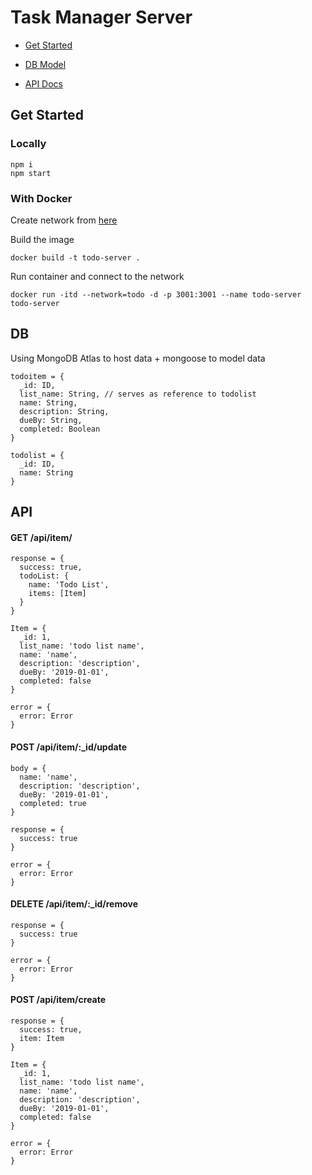 # Task Manager Server
- [Get Started](https://github.com/JonnyLoo/todo-server#get-started)

- [DB Model](https://github.com/JonnyLoo/todo-server#db)

- [API Docs](https://github.com/JonnyLoo/todo-server#api)


## Get Started  
### Locally
```
npm i
npm start
```

### With Docker  
Create network from [here](https://github.com/JonnyLoo/todo-ui/blob/master/README.md)  
  
Build the image  
```
docker build -t todo-server .
```
  
Run container and connect to the network  
```
docker run -itd --network=todo -d -p 3001:3001 --name todo-server todo-server
```
  
## DB  
Using MongoDB Atlas to host data + mongoose to model data  
```
todoitem = {
  _id: ID,
  list_name: String, // serves as reference to todolist
  name: String,
  description: String,
  dueBy: String,
  completed: Boolean
}
```

```
todolist = {
  _id: ID,
  name: String
}
```
  
## API  
  
#### GET /api/item/
```
response = {
  success: true,
  todoList: {
    name: 'Todo List',
    items: [Item]
  }
}

Item = {
  _id: 1,
  list_name: 'todo list name',
  name: 'name',
  description: 'description',
  dueBy: '2019-01-01',
  completed: false
}

error = {
  error: Error
}
```
  
#### POST /api/item/:_id/update
```
body = {
  name: 'name',
  description: 'description',
  dueBy: '2019-01-01',
  completed: true
}

response = {
  success: true
}

error = {
  error: Error
}
```
  
#### DELETE /api/item/:_id/remove
```
response = {
  success: true
}

error = {
  error: Error
}
```
  
#### POST /api/item/create
```
response = {
  success: true,
  item: Item
}

Item = {
  _id: 1,
  list_name: 'todo list name',
  name: 'name',
  description: 'description',
  dueBy: '2019-01-01',
  completed: false
}

error = {
  error: Error
}
```
